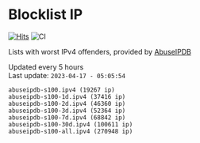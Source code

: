 # Blocklist IP

[![Hits](https://hits.seeyoufarm.com/api/count/incr/badge.svg?url=https%3A%2F%2Fgithub.com%2Fborestad%2Fblocklist-ip%2F&count_bg=%2379C83D&title_bg=%23555555&icon=&icon_color=%23E7E7E7&title=hits&edge_flat=false)](https://hits.seeyoufarm.com)  ![CI](https://img.shields.io/github/workflow/status/borestad/blocklist-ip/CI?style=flat-square)

Lists with worst IPv4 offenders, provided by [AbuseIPDB](https://www.abuseipdb.com/)

<!-- FOOTER-PLACEHOLDER -->
Updated every 5 hours<br>
Last update: `2023-04-17 - 05:05:54`
```
abuseipdb-s100.ipv4 (19267 ip)
abuseipdb-s100-1d.ipv4 (37416 ip)
abuseipdb-s100-2d.ipv4 (46360 ip)
abuseipdb-s100-3d.ipv4 (52364 ip)
abuseipdb-s100-7d.ipv4 (68842 ip)
abuseipdb-s100-30d.ipv4 (100611 ip)
abuseipdb-s100-all.ipv4 (270948 ip)
```

